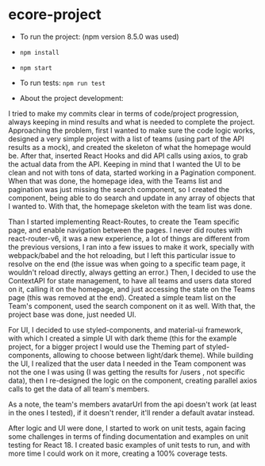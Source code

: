 # ecore-project

- To run the project: (npm version 8.5.0 was used)
- `npm install`
- `npm start`

- To run tests: `npm run test`

- About the project development:

I tried to make my commits clear in terms of code/project progression, always keeping in mind results and what is needed to complete the project.
Approaching the problem, first I wanted to make sure the code logic works, designed a very simple project with a list of teams (using part of the API results as a mock),
and created the skeleton of what the homepage would be. After that, inserted React Hooks and did API calls using axios, to grab the actual data from the API.
Keeping in mind that I wanted the UI to be clean and not with tons of data, started working in a Pagination component. When that was done, the homepage idea,
with the Teams list and pagination was just missing the search component, so I created the component, being able to do search and update in any array of objects
that I wanted to. With that, the homepage skeleton with the team list was done.

Than I started implementing React-Routes, to create the Team specific page, and enable navigation between the pages. I never did routes with react-router-v6,
it was a new experience, a lot of things are different from the previous versions, I ran into a few issues to make it work, specially with webpack/babel and
the hot reloading, but I left this particular issue to resolve on the end (the issue was when going to a specific team page, it wouldn't reload directly, always getting an error.)
Then, I decided to use the ContextAPI for state management, to have all teams and users data stored on it, calling it on the homepage, and just accessing the 
state on the Teams page (this was removed at the end). Created a simple team list on the Team's component, used the search component on it as well. With that, 
the project base was done, just needed UI.

For UI, I decided to use styled-components, and material-ui framework, with which I created a simple UI with dark theme (this for the example project,
for a bigger project I would use the Theming part of styled-components, allowing to choose between light/dark theme). While building the UI, I realized that the user
data I needed in the Team component was not the one I was using (I was getting the results for /users , not specific data), then I re-designed the logic on the component,
creating parallel axios calls to get the data of all team's members.

As a note, the team's members avatarUrl from the api doesn't work (at least in the ones I tested), if it doesn't render, it'll render a default avatar instead.

After logic and UI were done, I started to work on unit tests, again facing some challenges in terms of finding documentation and examples on unit testing for React 18. I created basic examples of unit tests to run, and with more time I could work on it more, creating a 100% coverage tests.